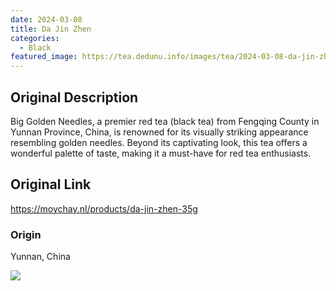 ```yaml
---
date: 2024-03-08
title: Da Jin Zhen
categories:
  - Black
featured_image: https://tea.dedunu.info/images/tea/2024-03-08-da-jin-zhen-1.jpg
---
```


## Original Description

 Big Golden Needles, a premier red tea (black tea) from Fengqing County in Yunnan Province, China, is renowned for its visually striking appearance resembling golden needles. Beyond its captivating look, this tea offers a wonderful palette of taste, making it a must-have for red tea enthusiasts.
 
## Original Link

<https://moychay.nl/products/da-jin-zhen-35g>

### Origin 

Yunnan, China

![](https://tea.dedunu.info/images/tea/2024-03-08-da-jin-zhen-2.jpg)
